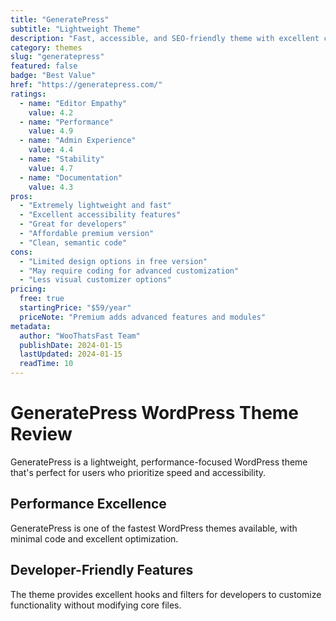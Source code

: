 ```yaml
---
title: "GeneratePress"
subtitle: "Lightweight Theme"
description: "Fast, accessible, and SEO-friendly theme with excellent customization options. Perfect for developers and users who prioritize performance."
category: themes
slug: "generatepress"
featured: false
badge: "Best Value"
href: "https://generatepress.com/"
ratings:
  - name: "Editor Empathy"
    value: 4.2
  - name: "Performance"
    value: 4.9
  - name: "Admin Experience"
    value: 4.4
  - name: "Stability"
    value: 4.7
  - name: "Documentation"
    value: 4.3
pros:
  - "Extremely lightweight and fast"
  - "Excellent accessibility features"
  - "Great for developers"
  - "Affordable premium version"
  - "Clean, semantic code"
cons:
  - "Limited design options in free version"
  - "May require coding for advanced customization"
  - "Less visual customizer options"
pricing:
  free: true
  startingPrice: "$59/year"
  priceNote: "Premium adds advanced features and modules"
metadata:
  author: "WooThatsFast Team"
  publishDate: 2024-01-15
  lastUpdated: 2024-01-15
  readTime: 10
---
```


# GeneratePress WordPress Theme Review

GeneratePress is a lightweight, performance-focused WordPress theme that's perfect for users who prioritize speed and accessibility.

## Performance Excellence

GeneratePress is one of the fastest WordPress themes available, with minimal code and excellent optimization.

## Developer-Friendly Features

The theme provides excellent hooks and filters for developers to customize functionality without modifying core files.
